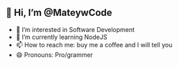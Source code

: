 ## 👋 Hi, I’m @MateywCode
- 👀 I’m interested in Software Development
- 🌱 I’m currently learning NodeJS
- 📫 How to reach me: buy me a coffee and I will tell you
- 😄 Pronouns: Pro/grammer
